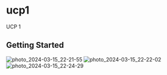# ucp1

UCP 1

## Getting Started


![photo_2024-03-15_22-21-55](https://github.com/bahtera1/FaseOne_058/assets/67119529/927f355c-7ce3-4d88-85b5-1ba3647259d5)
![photo_2024-03-15_22-22-02](https://github.com/bahtera1/FaseOne_058/assets/67119529/8f5ba975-bb74-478f-ab4e-4a45ec6cc8cb)
![photo_2024-03-15_22-24-29](https://github.com/bahtera1/FaseOne_058/assets/67119529/01a10be5-2fa7-4238-8fa7-1abbb587d900)
